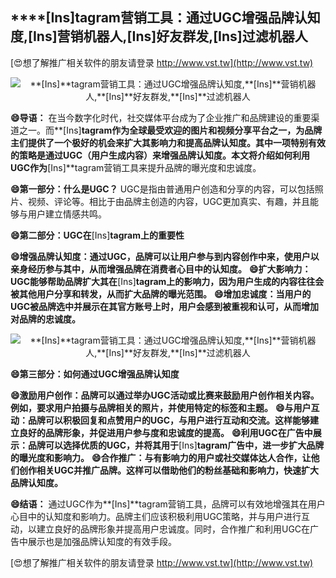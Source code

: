 ## ****[Ins]**tagram营销工具：通过UGC增强品牌认知度,**[Ins]**营销机器人,**[Ins]**好友群发,**[Ins]**过滤机器人**

[😍想了解推广相关软件的朋友请登录 http://www.vst.tw](http://www.vst.tw)

 <center><img src="https://vst.tw/MP4/tuiguang/png/7.png" alt="**[Ins]**tagram营销工具：通过UGC增强品牌认知度,**[Ins]**营销机器人,**[Ins]**好友群发,**[Ins]**过滤机器人"></center>

**😄导语：**
在当今数字化时代，社交媒体平台成为了企业推广和品牌建设的重要渠道之一。而**[Ins]**tagram作为全球最受欢迎的图片和视频分享平台之一，为品牌主们提供了一个极好的机会来扩大其影响力和提高品牌认知度。其中一项特别有效的策略是通过UGC（用户生成内容）来增强品牌认知度。本文将介绍如何利用UGC作为**[Ins]**tagram营销工具来提升品牌的曝光度和忠诚度。

**😄第一部分：什么是UGC？**
UGC是指由普通用户创造和分享的内容，可以包括照片、视频、评论等。相比于由品牌主创造的内容，UGC更加真实、有趣，并且能够与用户建立情感共鸣。

**😄第二部分：UGC在**[Ins]**tagram上的重要性**

**😄增强品牌认知度：通过UGC，品牌可以让用户参与到内容创作中来，使用户以亲身经历参与其中，从而增强品牌在消费者心目中的认知度。**
**😄扩大影响力：UGC能够帮助品牌扩大其在**[Ins]**tagram上的影响力，因为用户生成的内容往往会被其他用户分享和转发，从而扩大品牌的曝光范围。**
**😄增加忠诚度：当用户的UGC被品牌选中并展示在其官方账号上时，用户会感到被重视和认可，从而增加对品牌的忠诚度。**

 <center><img src="https://vst.tw/MP4/tuiguang/png/8.png" alt="**[Ins]**tagram营销工具：通过UGC增强品牌认知度,**[Ins]**营销机器人,**[Ins]**好友群发,**[Ins]**过滤机器人"></center>

**😄第三部分：如何通过UGC增强品牌认知度**

**😄激励用户创作：品牌可以通过举办UGC活动或比赛来鼓励用户创作相关内容。例如，要求用户拍摄与品牌相关的照片，并使用特定的标签和主题。**
**😄与用户互动：品牌可以积极回复和点赞用户的UGC，与用户进行互动和交流。这样能够建立良好的品牌形象，并促进用户参与度和忠诚度的提高。**
**😄利用UGC在广告中展示：品牌可以选择优质的UGC，并将其用于**[Ins]**tagram广告中，进一步扩大品牌的曝光度和影响力。**
**😄合作推广：与有影响力的用户或社交媒体达人合作，让他们创作相关UGC并推广品牌。这样可以借助他们的粉丝基础和影响力，快速扩大品牌认知度。**

**😄结语：**
通过UGC作为**[Ins]**tagram营销工具，品牌可以有效地增强其在用户心目中的认知度和影响力。品牌主们应该积极利用UGC策略，并与用户进行互动，以建立良好的品牌形象并提高用户忠诚度。同时，合作推广和利用UGC在广告中展示也是加强品牌认知度的有效手段。

[😍想了解推广相关软件的朋友请登录 http://www.vst.tw](http://www.vst.tw)



